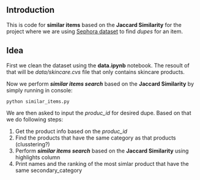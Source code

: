 ## Introduction

This is code for **similar items** based on the **Jaccard Similarity** for the project where we are using [Sephora dataset](https://www.kaggle.com/datasets/nadyinky/sephora-products-and-skincare-reviews/data) to find *dupes* for an item. 

## Idea

First we clean the dataset using the **data.ipynb** notebook. The resoult of that will be *data/skincare.cvs* file that only contains skincare products.

Now we perform ***similar items search*** based on the **Jaccard Similarity** by simply running in console:

```
python similar_items.py
```

We are then asked to input the *produc_id* for desired dupe. Based on that we do following steps:

1. Get the product info based on the *produc_id*
2. Find the products that have the same category as that products (clusstering?)
3. Perform ***similar items search*** based on the **Jaccard Similarity** using highlights column
4. Print names and the ranking of the most simlar product that have the same secondary_category
